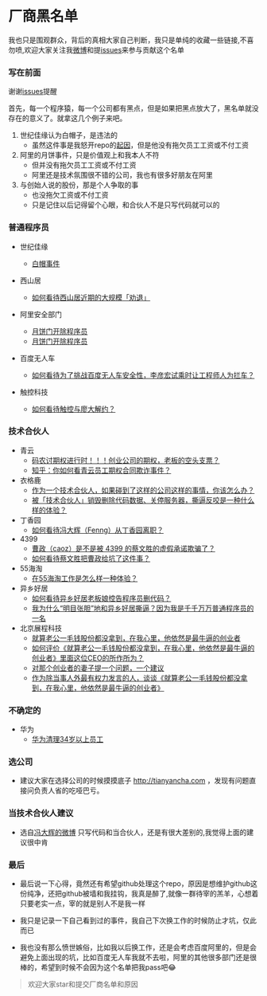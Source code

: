 # 厂商黑名单 



我也只是围观群众，背后的真相大家自己判断，我只是单纯的收藏一些链接,不喜勿喷,欢迎大家关注我[微博](http://weibo.com/woniuppp)和提[issues](https://github.com/shengxinjing/programmer-job-blacklist/issues)来参与贡献这个名单


### 写在前面

谢谢[issues](https://github.com/shengxinjing/programmer-job-blacklist/issues/20)提醒

首先，每一个程序猿，每一个公司都有黑点，但是如果把黑点放大了，黑名单就没存在的意义了。就拿这几个例子来吧。

1. 世纪佳缘认为白帽子，是违法的
    * 虽然这件事是我怒开repo的[起因](https://www.zhihu.com/question/47775182)，但是他没有拖欠员工工资或不付工资
2. 阿里的月饼事件，只是价值观上和我本人不符
    * 但并没有拖欠员工工资或不付工资
    * 阿里还是技术氛围很不错的公司，我也有很多好朋友在阿里
3. 与创始人说的股份，那是个人争取的事
    * 也没拖欠工资或不付工资
    * 只是记住以后记得留个心眼，和合伙人不是只写代码就可以的



### 普通程序员

* 世纪佳缘
    - [白帽事件](https://www.zhihu.com/question/47775182)

* 西山居
    - [如何看待西山居近期的大规模「劝退」](https://www.zhihu.com/question/40739038)
* 阿里安全部门
    - [月饼门开除程序员](https://www.zhihu.com/question/50608658)
    - [月饼门开除程序员](https://www.zhihu.com/question/50600301)

* 百度无人车
    - [如何看待为了挑战百度无人车安全性，李彦宏试乘时让工程师人为拦车？](https://www.zhihu.com/question/52768740?sort=created)
* 触控科技
    - [如何看待触控与廖大解约？](https://www.zhihu.com/question/55756584/answer/146106517)

### 技术合伙人


* 青云
    - [码农讨期权进行时！！！创业公司的期权，老板的空头支票？](http://www.weibo.com/ttarticle/p/show?id=2309403986279338497572)
    - [知乎：你如何看青云员工期权合同欺诈事件？](https://www.zhihu.com/question/47442360)
* 衣格鹿
    - [作为一个技术合伙人，如果碰到了这样的公司这样的事情，你该怎么办？](https://www.zhihu.com/question/38295860/answer/75732778)
    - [被「技术合伙人」销毁删除代码数据、关停服务器，撕逼反咬是一种什么样的体验？](https://www.zhihu.com/question/38333196/answer/75901815)
* 丁香园
    - [如何看待冯大辉（Fenng）从丁香园离职？](https://www.zhihu.com/question/48607258)
* 4399
    - [曹政（caoz）是不是被 4399 的蔡文胜的虚假承诺欺骗了？](https://www.zhihu.com/question/23552172)
    - [如何看待蔡文胜把曹政给坑了这件事？](https://www.zhihu.com/question/23554339)
* 55海淘
    - [在55海淘工作是怎么样一种体验？](https://www.zhihu.com/question/43651618)
* 异乡好居
    - [如何看待异乡好居老板娘控告程序员删代码？](https://www.zhihu.com/question/46294596)
    - [我为什么“明目张胆”地和异乡好居撕逼？因为我是千千万万普通程序员的一名](https://zhuanlan.zhihu.com/p/20907546)
* 北京展程科技
    - [就算老公一毛钱股份都没拿到，在我心里，他依然是最牛逼的创业者](http://mp.weixin.qq.com/s/C5aDa0pzoUGk6_4q-qKCaQ)
    - [如何评价《就算老公一毛钱股份都没拿到，在我心里，他依然是最牛逼的创业者》里面这位CEO的所作所为？](https://www.zhihu.com/question/56175498)
    - [对那个创业者的妻子提一个问题，一个建议](https://mp.weixin.qq.com/s?__biz=MzA3MjA4MDI5OQ==&mid=2651728497&idx=1&sn=4a44f4da1c8450aafdd59608d1ccfe97&key=ffe67a077c969a8bcd4e189116725132332291db2178c0be737bc6ebbe76b14b33eeeb9feb29c85e37e04b8914fc96f0b3df454d6d557560d886a43cbd6c43fbc9beade7732f6df78c8485a2f7d01aaf&ascene=0&uin=MTA1MTg0NzQ0MA%3D%3D&devicetype=iMac+MacBookPro8%2C1+OSX+OSX+10.11.6+build(15G1217)&version=12010210&nettype=WIFI&fontScale=100&pass_ticket=s6mb9CuZGxkN8n8xyrkfgTaSA%2FlrAhiGOafJkPjKj5Hy0YaGkmuwxc5%2B1DGanVEN)
    - [作为除当事人外最有权力发言的人，谈谈《就算老公一毛钱股份都没拿到，在我心里，他依然是最牛逼的创业者》](https://mp.weixin.qq.com/s?__biz=MzUyMDAwOTUwMA==&mid=2247483654&idx=1&sn=9694290fbec136b4db8ca96aaaae1610&key=ce5474c1928dba09e4eff02c16454389d8599a9d326d5d4afb783846e1c1734b3712a9ae998194fa10745212d2542b2ecd067168a2b7b09826236d58b0930a59c0f525fc54e3aed6903ac50943b387d6&ascene=0&uin=MTA1MTg0NzQ0MA%3D%3D&devicetype=iMac+MacBookPro8%2C1+OSX+OSX+10.11.6+build(15G1217)&version=12010210&nettype=WIFI&fontScale=100&pass_ticket=s6mb9CuZGxkN8n8xyrkfgTaSA%2FlrAhiGOafJkPjKj5Hy0YaGkmuwxc5%2B1DGanVEN)


### 不确定的
* 华为
    - [华为清理34岁以上员工](https://www.zhihu.com/question/55618811)

### 选公司

* 建议大家在选择公司的时候摸摸底子 http://tianyancha.com ，发现有问题直接问负责人省的吃哑巴亏。



### 当技术合伙人建议
* 选自[冯大辉的微博](http://weibo.com/1577826897/EwLWXoxtG) 只写代码和当合伙人，还是有很大差别的,我觉得上面的建议很中肯

### 最后

* 最后说一下心得，竟然还有希望github处理这个repo，原因是想维护github这份纯净，还把github被墙和我挂钩，我真是醉了,就像一群待宰的羔羊，心想着只要老实一点，宰的就是别人不是我一样

* 我只是记录一下自己看到过的事件，我自己下次换工作的时候防止才坑，仅此而已
* 我也没有那么愤世嫉俗，比如我以后换工作，还是会考虑百度阿里的，但是会避免上面出现的坑，比如百度无人车我就不去啦，阿里的其他很多部门还是很棒的，希望到时候不会因为这个名单把我pass吧:joy:


> 欢迎大家star和提交厂商名单和原因


